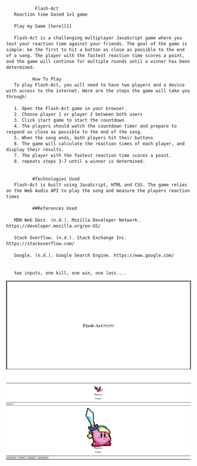                Flash-Act
       Reaction time based 1v1 game
       
       Play my Game [here][1]

       Flash-Act is a challenging multiplayer JavaScript game where you test your reaction time against your friends. The goal of the game is simple: be the first to hit a button as close as possible to the end of a song. The player with the fastest reaction time scores a point, and the game will continue for multiple rounds until a winner has been determined.

              How To Play
       To play Flash-Act, you will need to have two players and a device with access to the internet. Here are the steps the game will take you through:

       1. Open the Flash-Act game in your browser.
       2. Choose player 1 or player 2 between both users
       3. Click start game to start the countdown
       4. The players should watch the countdown timer and prepare to respond as close as possible to the end of the song.
       5. When the song ends, both players hit their buttons
       6. The game will calculate the reaction times of each player, and display their results.
       7. The player with the fastest reaction time scores a point.
       8. repeats steps 3-7 until a winner is determined.


              #Technologies Used
       Flash-Act is built using JavaScript, HTML and CSS. The game relies on the Web Audio API to play the song and measure the players reaction times

              ##References Used

       MDN Web Docs. (n.d.). Mozilla Developer Network. https://developer.mozilla.org/en-US/

       Stack Overflow. (n.d.). Stack Exchange Inc. https://stackoverflow.com/

       Google. (n.d.). Google Search Engine. https://www.google.com/


       two inputs, one kill, one win, one loss....
![Alt text](Assets/Images/2023-04-06.png)
![Alt text](Assets/Images/2023-04-06%20(1).png)

[1]: https://flash-act.netlify.app/